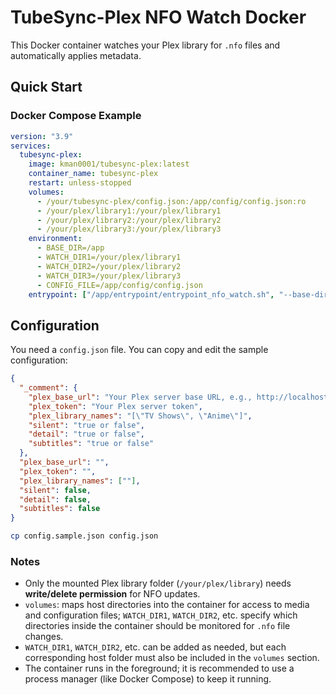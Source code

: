 # TubeSync-Plex NFO Watch Docker

This Docker container watches your Plex library for `.nfo` files and automatically applies metadata.

## Quick Start

### Docker Compose Example

```yaml
version: "3.9"
services:
  tubesync-plex:
    image: kman0001/tubesync-plex:latest
    container_name: tubesync-plex
    restart: unless-stopped
    volumes:
      - /your/tubesync-plex/config.json:/app/config/config.json:ro
      - /your/plex/library1:/your/plex/library1
      - /your/plex/library2:/your/plex/library2
      - /your/plex/library3:/your/plex/library3
    environment:
      - BASE_DIR=/app
      - WATCH_DIR1=/your/plex/library1
      - WATCH_DIR2=/your/plex/library2
      - WATCH_DIR3=/your/plex/library3
      - CONFIG_FILE=/app/config/config.json
    entrypoint: ["/app/entrypoint/entrypoint_nfo_watch.sh", "--base-dir", "/app", "--watch-dir", "/your/plex/library"]
```

## Configuration

You need a `config.json` file. You can copy and edit the sample configuration:

```json
{
  "_comment": {
    "plex_base_url": "Your Plex server base URL, e.g., http://localhost:32400",
    "plex_token": "Your Plex server token",
    "plex_library_names": "[\"TV Shows\", \"Anime\"]",
    "silent": "true or false",
    "detail": "true or false",
    "subtitles": "true or false"
  },
  "plex_base_url": "",
  "plex_token": "",
  "plex_library_names": [""],
  "silent": false,
  "detail": false,
  "subtitles": false
}
```

```bash
cp config.sample.json config.json
```

### Notes

* Only the mounted Plex library folder (`/your/plex/library`) needs **write/delete permission** for NFO updates.
* `volumes`: maps host directories into the container for access to media and configuration files; `WATCH_DIR1`, `WATCH_DIR2`, etc. specify which directories inside the container should be monitored for `.nfo` file changes.
* `WATCH_DIR1`, `WATCH_DIR2`, etc. can be added as needed, but each corresponding host folder must also be included in the `volumes` section.
* The container runs in the foreground; it is recommended to use a process manager (like Docker Compose) to keep it running.
